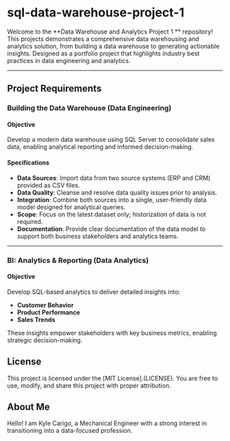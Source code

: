 # sql-data-warehouse-project-1

Welcome to the **Data Warehouse and Analytics Project 1 ** repository!
This projects demonstrates a comprehensive data warehousing and analytics solution, from building a data warehouse to generating actionable insights.
Designed as a portfolio project that highlights industry best practices in data engineering and analytics.

---
## Project Requirements

### Building the Data Warehouse (Data Engineering)

#### Objective
Develop a modern data warehouse using SQL Server to consolidate sales data, enabling analytical reporting and informed decision-making.

#### Specifications
- **Data Sources**: Import data from two source systems (ERP and CRM) provided as CSV files.
- **Data Quality**: Cleanse and resolve data quality issues prior to analysis.
- **Integration**: Combine both sources into a single, user-friendly data model designed for analytical queries.
- **Scope**: Focus on the latest dataset only; historization of data is not required.
- **Documentation**: Provide clear documentation of the data model to support both business stakeholders and analytics teams.

---

### BI: Analytics & Reporting (Data Analytics)

#### Objective
Develop SQL-based analytics to deliver detailed insights into:
- **Customer Behavior**
- **Product Performance**
- **Sales Trends**

These insights empower stakeholders with key business metrics, enabling strategic decision-making.

## License

This project is licensed under the [MIT License].(LICENSE). You are free to use, modify, and share this project with proper attribution.

## About Me
Hello! I am Kyle Carigo, a Mechanical Engineer with a strong interest in transitioning into a data-focused profession.
